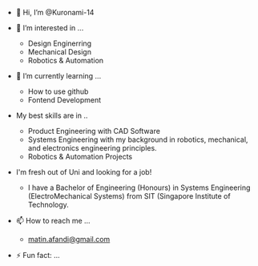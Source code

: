 - 👋 Hi, I’m @Kuronami-14
- 👀 I’m interested in ...
  - Design Enginerring
  - Mechanical Design
  - Robotics & Automation

- 🌱 I’m currently learning ...
  - How to use github
  - Fontend Development
 
- My best skills are in ..
  - Product Engineering with CAD Software
  - Systems Engineering with my background in robotics, mechanical, and electronics engineering principles.
  - Robotics & Automation Projects

- I'm fresh out of Uni and looking for a job!
  -  I have a Bachelor of Engineering (Honours) in Systems Engineering (ElectroMechanical Systems) from SIT (Singapore Institute of Technology.

  
- 📫 How to reach me ...
  - matin.afandi@gmail.com

- ⚡ Fun fact: ...

<!---
Kuronami-14/Kuronami-14 is a ✨ special ✨ repository because its `README.md` (this file) appears on your GitHub profile.
You can click the Preview link to take a look at your changes.
--->
